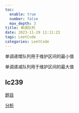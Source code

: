 ```yaml
---
toc:
  enable: true
  number: false
  max_depth: 3
title: 单调队列
date: 2023-11-29 11:11:23
tags: LeetCode
categories: LeetCode
---
```


单调递增队列用于维护区间的最小值

单调递减队列用于维护区间的最大值

## lc239

[题目](https://leetcode.com/problems/sliding-window-maximum/)

[分析](https://www.youtube.com/watch?v=2SXqBsTR6a8)